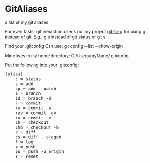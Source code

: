 # GitAliases
a list of my git aliases.

For even faster git ineraction check out my project <a href="https://github.com/KyleScharnhorst/git-to-g">git-to-g</a> for using g instead of git. E.g., g s instead of git status or git s.

Find your .gitconfig
Can use:
git config --list --show-origin

Mine lives in my home directory:
C:/Users/myName/.gitconfig

Put the following into your .gitconfig:
<pre>
[alias]
	s = status
	a = add
	ap = add --patch
	b = branch
	bd = branch -d
	c = commit
	ca = commit -a
	cav = commit -av
	cv = commit -v
	ch = checkout
	chb = checkout -b
	d = diff
	ds = diff --staged
	l = log
	p = push
	pu = push -u origin
	r = reset
</pre>
